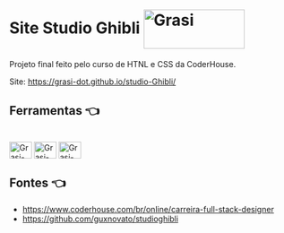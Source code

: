 # Site Studio Ghibli <img align="center" alt="Grasi" height="70" width="180" src="https://i.giphy.com/media/v1.Y2lkPTc5MGI3NjExMGt1YmN1enBzeGd6ZWxnbzMwenhjemUwa2U1anB6MWJqN2lkbzRkOSZlcD12MV9pbnRlcm5hbF9naWZfYnlfaWQmY3Q9Zw/arxiLc5EiFhja/giphy.gif">

Projeto final feito pelo curso de HTNL e CSS da CoderHouse.

Site: https://grasi-dot.github.io/studio-Ghibli/

## Ferramentas :point_left:
<div style="display: inline_block"><br>
  <img align="center" alt="Grasi-Flutter" height="30" width="40" src="https://cdn.jsdelivr.net/gh/devicons/devicon/icons/html5/html5-original.svg">
  <img align="center" alt="Grasi-Dart" height="30" width="40" src="https://cdn.jsdelivr.net/gh/devicons/devicon/icons/css3/css3-original.svg">
  <img align="center" alt="Grasi-Pythont" height="30" width="40" src="https://cdn.jsdelivr.net/gh/devicons/devicon/icons/vscode/vscode-original.svg">
  
</div>

## Fontes :point_left:

- https://www.coderhouse.com/br/online/carreira-full-stack-designer
- https://github.com/guxnovato/studioghibli
